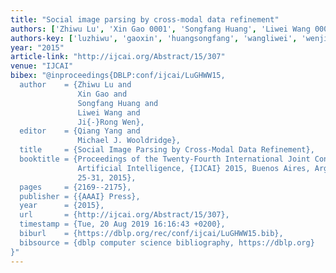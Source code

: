 ```yaml
---
title: "Social image parsing by cross-modal data refinement"
authors: ['Zhiwu Lu', 'Xin Gao 0001', 'Songfang Huang', 'Liwei Wang 0001', 'Ji-Rong Wen']
authors-key: ['luzhiwu', 'gaoxin', 'huangsongfang', 'wangliwei', 'wenjirong']
year: "2015"
article-link: "http://ijcai.org/Abstract/15/307"
venue: "IJCAI"
bibex: "@inproceedings{DBLP:conf/ijcai/LuGHWW15,
  author    = {Zhiwu Lu and
               Xin Gao and
               Songfang Huang and
               Liwei Wang and
               Ji{-}Rong Wen},
  editor    = {Qiang Yang and
               Michael J. Wooldridge},
  title     = {Social Image Parsing by Cross-Modal Data Refinement},
  booktitle = {Proceedings of the Twenty-Fourth International Joint Conference on
               Artificial Intelligence, {IJCAI} 2015, Buenos Aires, Argentina, July
               25-31, 2015},
  pages     = {2169--2175},
  publisher = {{AAAI} Press},
  year      = {2015},
  url       = {http://ijcai.org/Abstract/15/307},
  timestamp = {Tue, 20 Aug 2019 16:16:43 +0200},
  biburl    = {https://dblp.org/rec/conf/ijcai/LuGHWW15.bib},
  bibsource = {dblp computer science bibliography, https://dblp.org}
}"
---
```

